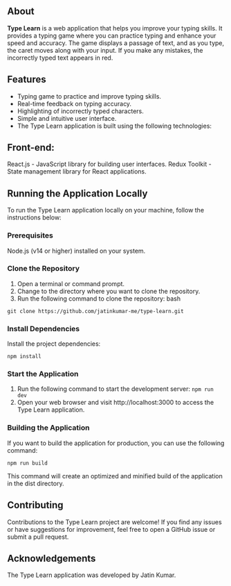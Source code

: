 ## About
**Type Learn** is a web application that helps you improve your typing skills. It provides a typing game where you can practice typing and enhance your speed and accuracy. The game displays a passage of text, and as you type, the caret moves along with your input. If you make any mistakes, the incorrectly typed text appears in red.


## Features
* Typing game to practice and improve typing skills.
* Real-time feedback on typing accuracy.
* Highlighting of incorrectly typed characters.
* Simple and intuitive user interface.
* The Type Learn application is built using the following technologies:

## Front-end:
React.js - JavaScript library for building user interfaces.
Redux Toolkit - State management library for React applications.

## Running the Application Locally
To run the Type Learn application locally on your machine, follow the instructions below:

### Prerequisites
Node.js (v14 or higher) installed on your system.

### Clone the Repository
1. Open a terminal or command prompt.
2. Change to the directory where you want to clone the repository.
3. Run the following command to clone the repository:
bash
```
git clone https://github.com/jatinkumar-me/type-learn.git
```

### Install Dependencies
Install the project dependencies:
```
npm install
```

### Start the Application
1. Run the following command to start the development server:
``
npm run dev
``
2. Open your web browser and visit http://localhost:3000 to access the Type Learn application.

### Building the Application
If you want to build the application for production, you can use the following command:
```
npm run build
```

This command will create an optimized and minified build of the application in the dist directory.

## Contributing
Contributions to the Type Learn project are welcome! If you find any issues or have suggestions for improvement, feel free to open a GitHub issue or submit a pull request.

## Acknowledgements
The Type Learn application was developed by Jatin Kumar.
